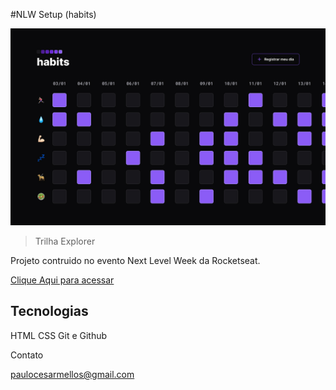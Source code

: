 #NLW Setup (habits)

![previw](./.github/Home.jpg)

> Trilha Explorer

Projeto contruido no evento Next Level Week da Rocketseat.

[Clique Aqui para acessar](https://paulomellos.github.io/NLW-SETUP/)

## Tecnologias

HTML
CSS
Git e Github

Contato

paulocesarmellos@gmail.com
